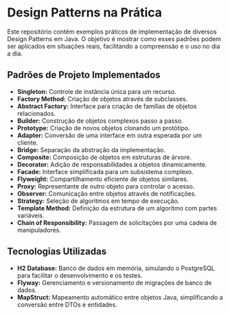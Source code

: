 # Design Patterns na Prática

Este repositório contém exemplos práticos de implementação de diversos Design Patterns em Java. O objetivo é mostrar como esses padrões podem ser aplicados em situações reais, facilitando a compreensão e o uso no dia a dia.

## Padrões de Projeto Implementados

- **Singleton:** Controle de instância única para um recurso.
- **Factory Method:** Criação de objetos através de subclasses.
- **Abstract Factory:** Interface para criação de famílias de objetos relacionados.
- **Builder:** Construção de objetos complexos passo a passo.
- **Prototype:** Criação de novos objetos clonando um protótipo.
- **Adapter:** Conversão de uma interface em outra esperada por um cliente.
- **Bridge:** Separação da abstração da implementação.
- **Composite:** Composição de objetos em estruturas de árvore.
- **Decorator:** Adição de responsabilidades a objetos dinamicamente.
- **Facade:** Interface simplificada para um subsistema complexo.
- **Flyweight:** Compartilhamento eficiente de objetos similares.
- **Proxy:** Representante de outro objeto para controlar o acesso.
- **Observer:** Comunicação entre objetos através de notificações.
- **Strategy:** Seleção de algoritmos em tempo de execução.
- **Template Method:** Definição da estrutura de um algoritmo com partes variáveis.
- **Chain of Responsibility:** Passagem de solicitações por uma cadeia de manipuladores.

## Tecnologias Utilizadas

- **H2 Database:** Banco de dados em memória, simulando o PostgreSQL para facilitar o desenvolvimento e os testes.
- **Flyway:** Gerenciamento e versionamento de migrações de banco de dados.
- **MapStruct:** Mapeamento automático entre objetos Java, simplificando a conversão entre DTOs e entidades.
